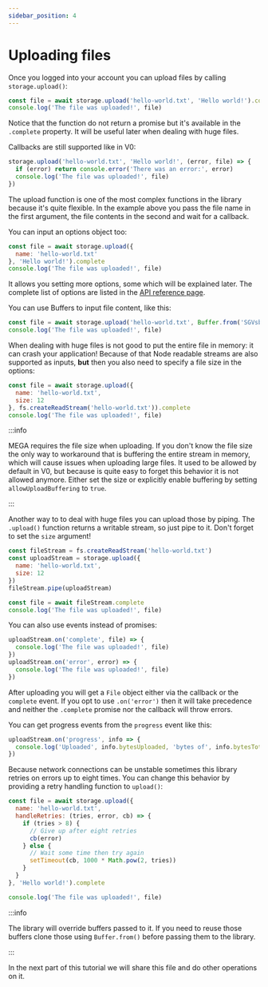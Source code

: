 ```yaml
---
sidebar_position: 4
---
```


# Uploading files

Once you logged into your account you can upload files by calling `storage.upload()`:

```js
const file = await storage.upload('hello-world.txt', 'Hello world!').complete
console.log('The file was uploaded!', file)
```

Notice that the function do not return a promise but it's available in the `.complete` property. It will be useful later when dealing with huge files.

Callbacks are still supported like in V0:

```js
storage.upload('hello-world.txt', 'Hello world!', (error, file) => {
  if (error) return console.error('There was an error:', error)
  console.log('The file was uploaded!', file)
})
```

The upload function is one of the most complex functions in the library because it's quite flexible. In the example above you pass the file name in the first argument, the file contents in the second and wait for a callback.

You can input an options object too:

```js
const file = await storage.upload({
  name: 'hello-world.txt'
}, 'Hello world!').complete
console.log('The file was uploaded!', file)
```

It allows you setting more options, some which will be explained later. The complete list of options are listed in the [API reference page](../api.md).

You can use Buffers to input file content, like this:

```js
const file = await storage.upload('hello-world.txt', Buffer.from('SGVsbG8gd29ybGQh', 'base64')).complete
console.log('The file was uploaded!', file)
```

When dealing with huge files is not good to put the entire file in memory: it can crash your application! Because of that Node readable streams are also supported as inputs, **but** then you also need to specify a file size in the options:

```js
const file = await storage.upload({
  name: 'hello-world.txt',
  size: 12
}, fs.createReadStream('hello-world.txt')).complete
console.log('The file was uploaded!', file)
```

:::info

MEGA requires the file size when uploading. If you don't know the file size the only way to workaround that is buffering the entire stream in memory, which will cause issues when uploading large files. It used to be allowed by default in V0, but because is quite easy to forget this behavior it is not allowed anymore. Either set the size or explicitly enable buffering by setting `allowUploadBuffering` to `true`.

:::

Another way to to deal with huge files you can upload those by piping. The `.upload()` function returns a writable stream, so just pipe to it. Don't forget to set the `size` argument!

```js
const fileStream = fs.createReadStream('hello-world.txt')
const uploadStream = storage.upload({
  name: 'hello-world.txt',
  size: 12
})
fileStream.pipe(uploadStream)

const file = await fileStream.complete
console.log('The file was uploaded!', file)
```

You can also use events instead of promises:

```js
uploadStream.on('complete', file) => {
  console.log('The file was uploaded!', file)
})
uploadStream.on('error', error) => {
  console.log('The file was uploaded!', file)
})
```

After uploading you will get a `File` object either via the callback or the `complete` event. If you opt to use `.on('error')` then it will take precedence and neither the `.complete` promise nor the callback will throw errors.

You can get progress events from the `progress` event like this:

```js
uploadStream.on('progress', info => {
  console.log('Uploaded', info.bytesUploaded, 'bytes of', info.bytesTotal)
})
```

Because network connections can be unstable sometimes this library retries on errors up to eight times. You can change this behavior by providing a retry handling function to `upload()`:

```js
const file = await storage.upload({
  name: 'hello-world.txt',
  handleRetries: (tries, error, cb) => {
    if (tries > 8) {
      // Give up after eight retries
      cb(error)
    } else {
      // Wait some time then try again
      setTimeout(cb, 1000 * Math.pow(2, tries))
    }
  }
}, 'Hello world!').complete

console.log('The file was uploaded!', file)
```

:::info

The library will override buffers passed to it. If you need to reuse those buffers clone those using `Buffer.from()` before passing them to the library.

:::

In the next part of this tutorial we will share this file and do other operations on it.

